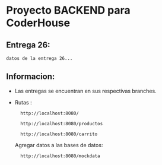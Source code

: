 # Proyecto BACKEND para CoderHouse

## Entrega 26:
    datos de la entrega 26...

## Informacion:
* Las entregas se encuentran en sus respectivas branches.

* Rutas :

        http://localhost:8080/
        
        http://localhost:8080/productos
        
        http://localhost:8080/carrito

    Agregar datos a las bases de datos:

        http://localhost:8080/mockdata


